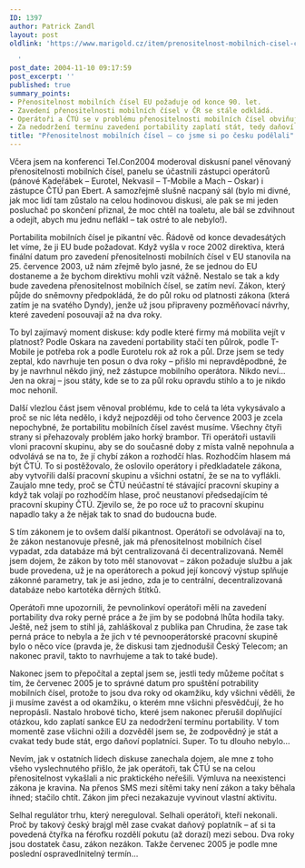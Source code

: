 ```yaml
---
ID: 1397
author: Patrick Zandl
layout: post
oldlink: 'https://www.marigold.cz/item/prenositelnost-mobilnich-cisel-co-jsme-si-po-cesku-podelali

  '
post_date: 2004-11-10 09:17:59
post_excerpt: ''
published: true
summary_points:
- Přenositelnost mobilních čísel EU požaduje od konce 90. let.
- Zavedení přenositelnosti mobilních čísel v ČR se stále odkládá.
- Operátoři a ČTÚ se v problému přenositelnosti mobilních čísel obviňují.
- Za nedodržení termínu zavedení portability zaplatí stát, tedy daňoví poplatníci.
title: "Přenositelnost mobilních čísel – co jsme si po česku podělali"
---
```


<p>
Včera jsem na konferenci Tel.Con2004 moderoval diskusní panel věnovaný přenositelnosti mobilních čísel, panelu se účastnili zástupci operátorů (pánové Kadeřábek – Eurotel, Nekvasil – T-Mobile a Mach – Oskar) i zástupce ČTÚ pan Ebert. A samozřejmě slušně nacpaný sál (bylo mi divné, jak moc lidí tam zůstalo na celou hodinovou diskusi, ale pak se mi jeden posluchač po skončení přiznal, že moc chtěl na toaletu, ale bál se zdvihnout a odejít, abych mu jednu neflákl – tak ostré to ale nebylo!).</p>

<p>
Portabilita mobilních čísel je pikantní věc. Řádově od konce devadesátých let víme, že ji EU bude požadovat. Když vyšla v roce 2002 direktiva, která finální datum pro zavedení přenositelnosti mobilních čísel v EU stanovila na 25. července 2003, už nám zřejmě bylo jasné, že se jednou do EU dostaneme a že bychom direktivu mohli vzít vážně. Nestalo se tak a kdy bude zavedena přenositelnost mobilních čísel, se zatím neví. Zákon, který půjde do sněmovny předpokládá, že do půl roku od platnosti zákona (která zatím je na svatého Dyndy), jenže už jsou připraveny pozměňovací návrhy, které zavedení posouvají až na dva roky. </p>

<p>
To byl zajímavý moment diskuse: kdy podle které firmy má mobilita vejít v platnost? Podle Oskara na zavedení portability stačí ten půlrok, podle T-Mobile je potřeba rok a podle Eurotelu rok až rok a půl. Drze jsem se tedy zeptal, kdo navrhuje ten posun o dva roky – přišlo mi nepravděpodbné, že by je navrhnul někdo jiný, než zástupce mobilního operátora. Nikdo neví…  Jen na okraj – jsou státy, kde se to za půl roku opravdu stihlo a to je nikdo moc nehonil. </p>

<p>
Další vlezlou část jsem věnoval problému, kde to celá ta léta vykysávalo a proč se nic léta nedělo, i když nejpozději od toho července 2003 je zcela nepochybné, že portabilitu mobilních čísel zavést musíme. Všechny čtyři strany si přehazovaly problém jako horký brambor. Tři operátoři ustavili vloni pracovní skupinu, aby se do současné doby z místa valně nepohnula a odvolává se na to, že jí chybí zákon a rozhodčí hlas. Rozhodčím hlasem má být ČTÚ. To si postěžovalo, že oslovilo operátory i předkladatele zákona, aby vytvořili další pracovní skupinu a všichni ostatní, že se na to vyflákli. Zaujalo mne tedy, proč se ČTÚ neúčastní té stávající pracovní skupiny a když tak volají po rozhodčím hlase, proč neustanoví předsedajícím té pracovní skupiny ČTÚ. Zjevilo se, že po roce už to pracovní skupinu napadlo taky a že nějak tak to snad do budoucna bude. </p>

<p>
S tím zákonem je to ovšem další pikantnost. Operátoři se odvolávají na to, že zákon nestanovuje přesně, jak má přenositelnost mobilních čísel vypadat, zda databáze má být centralizovaná či decentralizovaná. Neměl jsem dojem, že zákon by toto měl stanovovat – zákon požaduje službu a jak bude provedena, už je na operátorech a pokud její koncový výstup splňuje zákonné parametry, tak je asi jedno, zda je to centrální, decentralizovaná databáze nebo kartotéka děrných štítků. </p>

<p>
Operátoři mne upozornili, že pevnolinkoví operátoři měli na zavedení portability dva roky perné práce a že jim by se podobná lhůta hodila taky. Ještě, než jsem to stihl já, zahláškoval z publika pan Chrudina, že zase tak perná práce to nebyla a že jich v té pevnooperátorské pracovní skupině bylo o něco více (pravda je, že diskusi tam zjednodušil Český Telecom; an nakonec pravil, takto to navrhujeme a tak to také bude).</p>

<p>
Nakonec jsem to přepočítal a zeptal jsem se, jestli tedy můžeme počítat s tím, že červenec 2005 je to správné datum pro spuštění potrability mobilních čísel, protože to jsou dva roky od okamžiku, kdy všichni věděli, že ji musíme zavést a od okamžiku, o kterém mne všichni přesvědčují, že ho nepropásli. Nastalo hrobové ticho, které jsem nakonec přerušil doplňující otázkou, kdo zaplatí sankce EU za nedodržení termínu portability. V tom momentě zase všichni ožili a dozvěděl jsem se, že zodpovědný je stát a cvakat tedy bude stát, ergo daňoví poplatníci. Super. To tu dlouho nebylo…</p>

<p>
Nevím, jak v ostatních lidech diskuse zanechala dojem, ale mne z toho všeho vyslechnutého přišlo, že jak operátoři, tak ČTÚ se na celou přenositelnost vykašlali a nic praktického neřešili. Výmluva na neexistenci zákona je kravina. Na přenos SMS mezi sítěmi taky není zákon a taky běhala ihned; stačilo chtít. Zákon jim přeci nezakazuje vyvinout vlastní aktivitu.</p>

<p>
Selhal regulátor trhu, který nereguloval. Selhali operátoři, kteří nekonali. Proč by takový český brajgl měl zase cvakat daňový poplatník – ať si ta povedená čtyřka na férofku rozdělí pokutu (až dorazí) mezi sebou.  Dva roky jsou dostatek času, zákon nezákon. Takže červenec 2005 je podle mne poslední ospravedlnitelný termín…
</p>